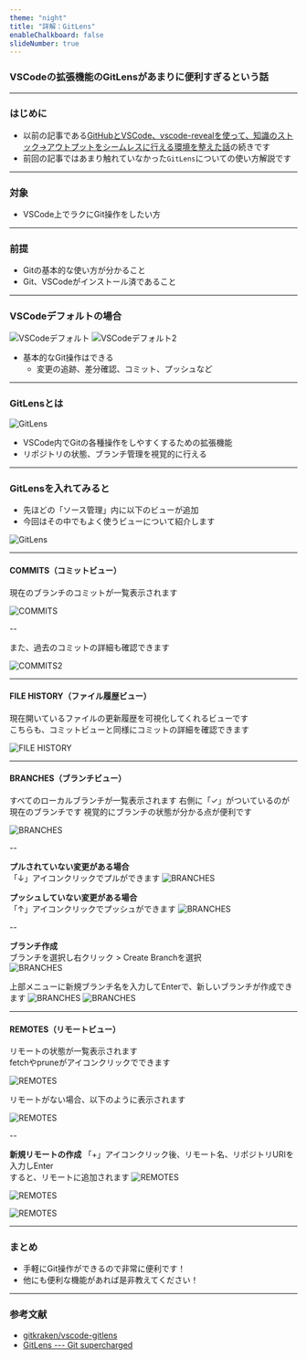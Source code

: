 ```yaml
---
theme: "night"
title: "詳解：GitLens"
enableChalkboard: false
slideNumber: true
---
```


### VSCodeの拡張機能のGitLensがあまりに便利すぎるという話

---

### はじめに

- 以前の記事である[GitHubとVSCode、vscode-revealを使って、知識のストック→アウトプットをシームレスに行える環境を整えた話](https://qiita.com/yoyoyo_pg/items/413729f47854af2e644b)の続きです
- 前回の記事ではあまり触れていなかった`GitLens`についての使い方解説です

---

### 対象

- VSCode上でラクにGit操作をしたい方

---

### 前提

- Gitの基本的な使い方が分かること
- Git、VSCodeがインストール済であること

---

### VSCodeデフォルトの場合

![VSCodeデフォルト](imgs/2022-06-18-15-22-34.png)
![VSCodeデフォルト2](imgs/2022-06-18-15-20-31.png)

- 基本的なGit操作はできる
  - 変更の追跡、差分確認、コミット、プッシュなど

---

### GitLensとは

![GitLens](imgs/2022-06-18-15-31-12.png)

- VSCode内でGitの各種操作をしやすくするための拡張機能
- リポジトリの状態、ブランチ管理を視覚的に行える

---

### GitLensを入れてみると

- 先ほどの「ソース管理」内に以下のビューが追加
- 今回はその中でもよく使うビューについて紹介します

![GitLens](imgs/2022-06-18-15-49-46.png)

---

#### COMMITS（コミットビュー）

現在のブランチのコミットが一覧表示されます  

![COMMITS](imgs/2022-06-18-15-53-19.png)

--

また、過去のコミットの詳細も確認できます

![COMMITS2](imgs/2022-06-18-15-54-57.png)

---

#### FILE HISTORY（ファイル履歴ビュー）

現在開いているファイルの更新履歴を可視化してくれるビューです  
こちらも、コミットビューと同様にコミットの詳細を確認できます

![FILE HISTORY](imgs/2022-06-18-16-01-55.png)

---

#### BRANCHES（ブランチビュー）

すべてのローカルブランチが一覧表示されます
右側に「✓」がついているのが現在のブランチです
視覚的にブランチの状態が分かる点が便利です

![BRANCHES](imgs/2022-06-18-16-06-20.png)

--

**プルされていない変更がある場合**  
「↓」アイコンクリックでプルができます
![BRANCHES](imgs/2022-06-18-16-08-21.png)

**プッシュしていない変更がある場合**  
「↑」アイコンクリックでプッシュができます
![BRANCHES](imgs/2022-06-18-16-12-06.png)

--

**ブランチ作成**  
ブランチを選択し右クリック > Create Branchを選択  
![BRANCHES](imgs/2022-06-18-16-16-20.png)

上部メニューに新規ブランチ名を入力してEnterで、新しいブランチが作成できます
![BRANCHES](imgs/2022-06-18-16-17-52.png)
![BRANCHES](imgs/2022-06-18-16-19-07.png)

---

#### REMOTES（リモートビュー）

リモートの状態が一覧表示されます  
fetchやpruneがアイコンクリックでできます

![REMOTES](imgs/![REMOTES](imgs/2022-06-18-16-26-21.png).png)

リモートがない場合、以下のように表示されます

![REMOTES](imgs/2022-06-18-16-29-53.png)

--

**新規リモートの作成**
「+」アイコンクリック後、リモート名、リポジトリURIを入力しEnter  
すると、リモートに追加されます
![REMOTES](imgs/2022-06-18-16-38-33.png)

![REMOTES](imgs/2022-06-18-16-36-32.png)

![REMOTES](imgs/2022-06-18-16-36-51.png)

---

### まとめ

- 手軽にGit操作ができるので非常に便利です！
- 他にも便利な機能があれば是非教えてください！

---

### 参考文献

- [gitkraken/vscode-gitlens](https://github.com/gitkraken/vscode-gitlens#repositories-view-)
- [GitLens --- Git supercharged](https://gitlens.amod.io/)
